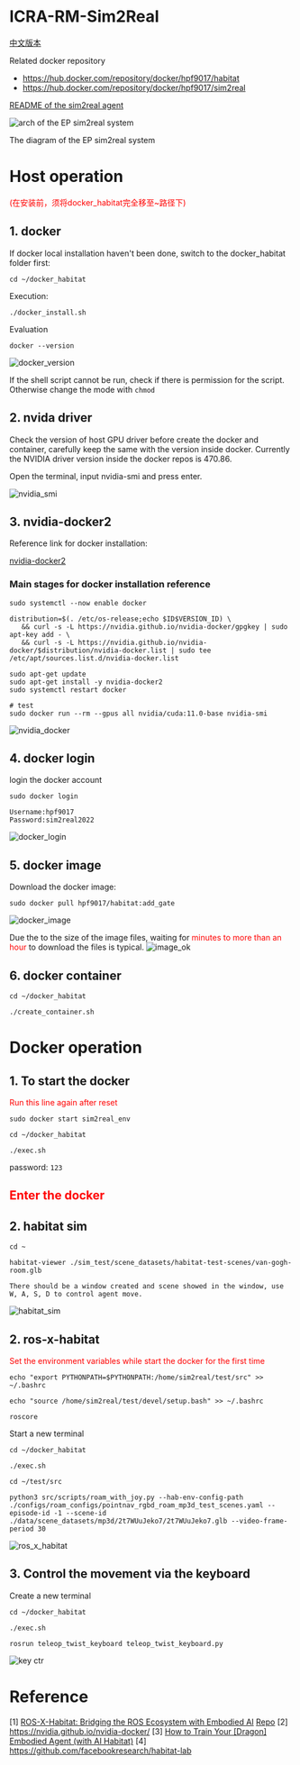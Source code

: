 # ICRA-RM-Sim2Real

[中文版本](./README_CN.md)

Related docker repository
- https://hub.docker.com/repository/docker/hpf9017/habitat
- https://hub.docker.com/repository/docker/hpf9017/sim2real

[README of the sim2real agent](./docker_sim2real/README.md)

![arch of the EP sim2real system](./assets/arch-EP-sim2real.png)

The diagram of the EP sim2real system
# Host operation
<font color= Red>(在安装前，须将docker_habitat完全移至~路径下)</font>
## 1. docker

If docker local installation haven't been done, switch to the docker_habitat folder first:

```
cd ~/docker_habitat
```
Execution: 

```
./docker_install.sh  
```

Evaluation

```
docker --version
```
![docker_version](./assets/docker_version.png)

<!-- chmod -->

If the shell script cannot be run, check if there is permission for the script. Otherwise change the mode with `chmod`

## 2. nvida driver

Check the version of host GPU driver before create the docker and container, carefully keep the same with the version inside docker. Currently the NVIDIA driver version inside the docker repos is 470.86.

Open the terminal, input nvidia-smi and press enter.

![nvidia_smi](./assets/nvidia_smi.png)
## 3. nvidia-docker2

Reference link for docker installation: 

[nvidia-docker2](https://docs.nvidia.com/datacenter/cloud-native/container-toolkit/install-guide.html)

### Main stages for docker installation reference

```
sudo systemctl --now enable docker
```

```
distribution=$(. /etc/os-release;echo $ID$VERSION_ID) \
   && curl -s -L https://nvidia.github.io/nvidia-docker/gpgkey | sudo apt-key add - \
   && curl -s -L https://nvidia.github.io/nvidia-docker/$distribution/nvidia-docker.list | sudo tee /etc/apt/sources.list.d/nvidia-docker.list
```


```
sudo apt-get update
sudo apt-get install -y nvidia-docker2
sudo systemctl restart docker
```

```
# test
sudo docker run --rm --gpus all nvidia/cuda:11.0-base nvidia-smi
```
![nvidia_docker](./assets/nvidia_docker.png)
## 4. docker login

login the docker account

```
sudo docker login
```
```
Username:hpf9017
Password:sim2real2022
```
![docker_login](./assets/docker_login.png)
## 5. docker image

Download the docker image:

```
sudo docker pull hpf9017/habitat:add_gate
```

![docker_image](./assets/docker_image.png)

Due the to the size of the image files, waiting for <font color= Red>minutes to more than an hour</font> to download the files is typical.
![image_ok](./assets/image_ok.png)
## 6. docker container
```
cd ~/docker_habitat
```
```
./create_container.sh
```

# Docker operation
## 1. To start the docker
<font color= Red>Run this line again after reset</font>
```
sudo docker start sim2real_env  
```

```
cd ~/docker_habitat
```
```
./exec.sh
```
password: `123`

## <font color= Red>Enter the docker</font>
## 2. habitat sim

```
cd ~  
```

```
habitat-viewer ./sim_test/scene_datasets/habitat-test-scenes/van-gogh-room.glb  
```

```
There should be a window created and scene showed in the window, use W, A, S, D to control agent move.

```
![habitat_sim](./assets/habitat_sim.png)

## 2. ros-x-habitat
<font color= Red>Set the environment variables while start the docker for the first time</font>

```
echo "export PYTHONPATH=$PYTHONPATH:/home/sim2real/test/src" >> ~/.bashrc
```

```
echo "source /home/sim2real/test/devel/setup.bash" >> ~/.bashrc
```
```
roscore
```
Start a new terminal
```
cd ~/docker_habitat
```
```
./exec.sh
```
```
cd ~/test/src
```
```
python3 src/scripts/roam_with_joy.py --hab-env-config-path ./configs/roam_configs/pointnav_rgbd_roam_mp3d_test_scenes.yaml --episode-id -1 --scene-id ./data/scene_datasets/mp3d/2t7WUuJeko7/2t7WUuJeko7.glb --video-frame-period 30
```
![ros_x_habitat](./assets/ros_x_habitat.png)

## 3. Control the movement via the keyboard

Create a new terminal

```
cd ~/docker_habitat
```
```
./exec.sh
```
```
rosrun teleop_twist_keyboard teleop_twist_keyboard.py
```
![key ctr](./assets/key.png)

# Reference

[1] [ROS-X-Habitat: Bridging the ROS Ecosystem with Embodied AI](https://arxiv.org/abs/2109.07703) [Repo](https://github.com/ericchen321/ros_x_habitat)
[2] https://nvidia.github.io/nvidia-docker/
[3] [How to Train Your [Dragon] Embodied Agent (with AI Habitat)](https://aihabitat.org/tutorial/2020/)
[4] https://github.com/facebookresearch/habitat-lab



